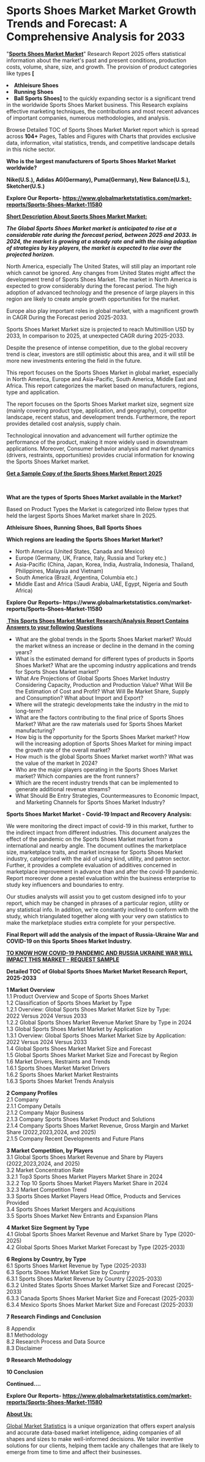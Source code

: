 <H1>Sports Shoes Market Market Growth Trends and Forecast: A Comprehensive Analysis for 2033</H1><p>"<strong><a href="https://www.globalmarketstatistics.com/market-reports/Sports-Shoes-Market-11580">Sports Shoes Market Market</a></strong>" Research Report 2025 offers statistical information about the market's past and present conditions, production costs, volume, share, size, and growth. The provision of product categories like types&nbsp;<strong>[<li>Athleisure Shoes<li>Running Shoes<li>Ball Sports Shoes]</strong>&nbsp;to the quickly expanding sector is a significant trend in the worldwide Sports Shoes Market business. This Research explains effective marketing techniques, the contributions and most recent advances of important companies, numerous methodologies, and analysis.</p><p>Browse Detailed TOC of Sports Shoes Market Market report which is spread across&nbsp;<strong>104+</strong>&nbsp;Pages, Tables and Figures with Charts that provides exclusive data, information, vital statistics, trends, and competitive landscape details in this niche sector.</p><p><strong>Who is the largest manufacturers of Sports Shoes Market Market worldwide?</strong></p><p><strong>Nike(U.S.), Adidas AG(Germany), Puma(Germany), New Balance(U.S.), Sketcher(U.S.)</strong></p><p><strong>Explore Our Reports-&nbsp;<a href="https://www.globalmarketstatistics.com/market-reports/Sports-Shoes-Market-11580">https://www.globalmarketstatistics.com/market-reports/Sports-Shoes-Market-11580</a></strong></p><p><strong><u>Short Description About Sports Shoes Market Market:</u></strong></p><p><strong><em>The Global Sports Shoes Market market is anticipated to rise at a considerable rate during the forecast period, between 2025 and 2033. In 2024, the market is growing at a steady rate and with the rising adoption of strategies by key players, the market is expected to rise over the projected horizon.</em></strong></p><p>North America, especially The United States, will still play an important role which cannot be ignored. Any changes from United States might affect the development trend of Sports Shoes Market. The market in North America is expected to grow considerably during the forecast period. The high adoption of advanced technology and the presence of large players in this region are likely to create ample growth opportunities for the market.</p><p>Europe also play important roles in global market, with a magnificent growth in CAGR During the Forecast period 2025-2033.</p><p>Sports Shoes Market Market size is projected to reach Multimillion USD by 2033, In comparison to 2025, at unexpected CAGR during 2025-2033.</p><p>Despite the presence of intense competition, due to the global recovery trend is clear, investors are still optimistic about this area, and it will still be more new investments entering the field in the future.</p><p>This report focuses on the Sports Shoes Market in global market, especially in North America, Europe and Asia-Pacific, South America, Middle East and Africa. This report categorizes the market based on manufacturers, regions, type and application.</p><p>The report focuses on the Sports Shoes Market market size, segment size (mainly covering product type, application, and geography), competitor landscape, recent status, and development trends. Furthermore, the report provides detailed cost analysis, supply chain.</p><p>Technological innovation and advancement will further optimize the performance of the product, making it more widely used in downstream applications. Moreover, Consumer behavior analysis and market dynamics (drivers, restraints, opportunities) provides crucial information for knowing the Sports Shoes Market market.</p><p><strong><u>Get a Sample Copy of the Sports Shoes Market Report 2025</u></strong></p><p>&nbsp;</p><p><strong>What are the types of Sports Shoes Market available in the Market?</strong></p><p>Based on Product Types the Market is categorized into Below types that held the largest Sports Shoes Market market share In 2025.</p><p><strong>Athleisure Shoes, Running Shoes, Ball Sports Shoes</strong></p><p><strong>Which regions are leading the Sports Shoes Market Market?</strong></p><ul><li>North America (United States, Canada and Mexico)</li><li>Europe (Germany, UK, France, Italy, Russia and Turkey etc.)</li><li>Asia-Pacific (China, Japan, Korea, India, Australia, Indonesia, Thailand, Philippines, Malaysia and Vietnam)</li><li>South America (Brazil, Argentina, Columbia etc.)</li><li>Middle East and Africa (Saudi Arabia, UAE, Egypt, Nigeria and South Africa)</li></ul><p><strong>Explore Our Reports&ndash;&nbsp;https://www.globalmarketstatistics.com/market-reports/Sports-Shoes-Market-11580</strong></p><p><strong><u>&nbsp;This Sports Shoes Market Market Research/Analysis Report Contains Answers to your following Questions</u></strong></p><ul><li>What are the global trends in the Sports Shoes Market market? Would the market witness an increase or decline in the demand in the coming years?</li><li>What is the estimated demand for different types of products in Sports Shoes Market? What are the upcoming industry applications and trends for Sports Shoes Market market?</li><li>What Are Projections of Global Sports Shoes Market Industry Considering Capacity, Production and Production Value? What Will Be the Estimation of Cost and Profit? What Will Be Market Share, Supply and Consumption? What about Import and Export?</li><li>Where will the strategic developments take the industry in the mid to long-term?</li><li>What are the factors contributing to the final price of Sports Shoes Market? What are the raw materials used for Sports Shoes Market manufacturing?</li><li>How big is the opportunity for the Sports Shoes Market market? How will the increasing adoption of Sports Shoes Market for mining impact the growth rate of the overall market?</li><li>How much is the global Sports Shoes Market market worth? What was the value of the market In 2024?</li><li>Who are the major players operating in the Sports Shoes Market market? Which companies are the front runners?</li><li>Which are the recent industry trends that can be implemented to generate additional revenue streams?</li><li>What Should Be Entry Strategies, Countermeasures to Economic Impact, and Marketing Channels for Sports Shoes Market Industry?</li></ul><p><strong>Sports Shoes Market Market - Covid-19 Impact and Recovery Analysis:</strong></p><p>We were monitoring the direct impact of covid-19 in this market, further to the indirect impact from different industries. This document analyzes the effect of the pandemic on the Sports Shoes Market market from a international and nearby angle. The document outlines the marketplace size, marketplace traits, and market increase for Sports Shoes Market industry, categorised with the aid of using kind, utility, and patron sector. Further, it provides a complete evaluation of additives concerned in marketplace improvement in advance than and after the covid-19 pandemic. Report moreover done a pestel evaluation within the business enterprise to study key influencers and boundaries to entry.</p><p>Our studies analysts will assist you to get custom designed info to your report, which may be changed in phrases of a particular region, utility or any statistical info. In addition, we're constantly inclined to conform with the study, which triangulated together along with your very own statistics to make the marketplace studies extra complete for your perspective.</p><p><strong>Final Report will add the analysis of the impact of Russia-Ukraine War and COVID-19 on this Sports Shoes Market Industry.</strong></p><p><strong><u><a href="https://www.globalmarketstatistics.com/market-reports/Sports-Shoes-Market-11580">TO KNOW HOW COVID-19 PANDEMIC AND RUSSIA UKRAINE WAR WILL IMPACT THIS MARKET - REQUEST SAMPLE</a></u></strong></p><p><strong>Detailed TOC of Global Sports Shoes Market Market Research Report, 2025-2033</strong></p><p><strong>1 Market Overview</strong><br /> 1.1 Product Overview and Scope of Sports Shoes Market<br /> 1.2 Classification of Sports Shoes Market by Type<br /> 1.2.1 Overview: Global Sports Shoes Market Market Size by Type: 2022&nbsp;Versus 2024 Versus 2033<br /> 1.2.2 Global Sports Shoes Market Revenue Market Share by Type in 2024<br /> 1.3 Global Sports Shoes Market Market by Application<br /> 1.3.1 Overview: Global Sports Shoes Market Market Size by Application: 2022&nbsp;Versus 2024 Versus 2033<br /> 1.4 Global Sports Shoes Market Market Size and Forecast<br /> 1.5 Global Sports Shoes Market Market Size and Forecast by Region<br /> 1.6 Market Drivers, Restraints and Trends<br /> 1.6.1 Sports Shoes Market Market Drivers<br /> 1.6.2 Sports Shoes Market Market Restraints<br /> 1.6.3 Sports Shoes Market Trends Analysis</p><p><strong>2 Company Profiles</strong><br /> 2.1 Company<br /> 2.1.1 Company Details<br /> 2.1.2 Company Major Business<br /> 2.1.3 Company Sports Shoes Market Product and Solutions<br /> 2.1.4 Company Sports Shoes Market Revenue, Gross Margin and Market Share (2022,2023,2024, and 2025)<br /> 2.1.5 Company Recent Developments and Future Plans</p><p><strong>3 Market Competition, by Players</strong><br /> 3.1 Global Sports Shoes Market Revenue and Share by Players (2022,2023,2024, and 2025)<br /> 3.2 Market Concentration Rate<br /> 3.2.1 Top3 Sports Shoes Market Players Market Share in 2024<br /> 3.2.2 Top 10 Sports Shoes Market Players Market Share in 2024<br /> 3.2.3 Market Competition Trend<br /> 3.3 Sports Shoes Market Players Head Office, Products and Services Provided<br /> 3.4 Sports Shoes Market Mergers and Acquisitions<br /> 3.5 Sports Shoes Market New Entrants and Expansion Plans</p><p><strong>4 Market Size Segment by Type</strong><br /> 4.1 Global Sports Shoes Market Revenue and Market Share by Type (2020-2025)<br /> 4.2 Global Sports Shoes Market Market Forecast by Type (2025-2033)</p><p><strong>6 Regions by Country, by Type</strong><br /> 6.1 Sports Shoes Market Revenue by Type (2025-2033)<br /> 6.3 Sports Shoes Market Market Size by Country<br /> 6.3.1 Sports Shoes Market Revenue by Country (22025-2033)<br /> 6.3.2 United States Sports Shoes Market Market Size and Forecast (2025-2033)<br /> 6.3.3 Canada Sports Shoes Market Market Size and Forecast (2025-2033)<br /> 6.3.4 Mexico Sports Shoes Market Market Size and Forecast (2025-2033)</p><p><strong>7 Research Findings and Conclusion</strong></p><p>8 Appendix<br /> 8.1 Methodology<br /> 8.2 Research Process and Data Source<br /> 8.3 Disclaimer</p><p><strong>9 Research Methodology</strong></p><p><strong>10 Conclusion</strong></p><p><strong>Continued&hellip;.</strong></p><p><strong>Explore Our Reports-&nbsp;<a href="https://www.globalmarketstatistics.com/market-reports/Sports-Shoes-Market-11580">https://www.globalmarketstatistics.com/market-reports/Sports-Shoes-Market-11580</a></strong></p><p><strong><u>About Us:</u></strong></p><p><a href="https://www.globalmarketstatistics.com/">Global Market Statistics</a> is a unique organization that offers expert analysis and accurate data-based market intelligence, aiding companies of all shapes and sizes to make well-informed decisions. We tailor inventive solutions for our clients, helping them tackle any challenges that are likely to emerge from time to time and affect their businesses.</p><p>&nbsp;</p>
